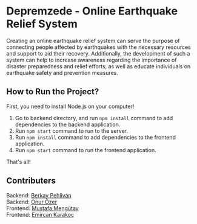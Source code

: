 # Depremzede - Online Earthquake Relief System

Creating an online earthquake relief system can serve the purpose of connecting people affected by earthquakes with the necessary resources and support to aid their recovery. Additionally, the development of such a system can help to increase awareness regarding the importance of disaster preparedness and relief efforts, as well as educate individuals on earthquake safety and prevention measures.

## How to Run the Project?

First, you need to install Node.js on your computer!

1. Go to backend directory, and run `npm install` command to add dependencies to the backend application.
2. Run `npm start` command to run to the server.
3. Run `npm install` command to add dependencies to the frontend application.
4. Run `npm start` command to run the frontend application.

That's all!

## Contributers

Backend: [Berkay Pehlivan](https://github.com/Strong-Moon)\
Backend: [Onur Özer](https://github.com/onurozer1)\
Frontend: [Mustafa Mengütay](https://github.com/mustafamengutay)\
Frontend: [Emircan Karakoç](https://github.com/LordMordekaiser)
